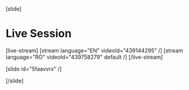 [slide]
# Live Session

[live-stream]
[stream language="EN" videoId="439144295"  /]
[stream language="RO" videoId="439758279" default /]
[/live-stream]

[slido id="5faavvrx" /]

[/slide]